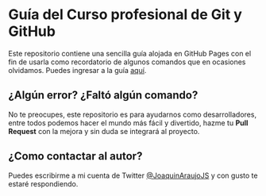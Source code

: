 # Guía del Curso profesional de Git y GitHub

Este repositorio contiene una sencilla guía alojada en GitHub Pages con el fin de usarla como recordatorio de algunos comandos que en ocasiones olvidamos. Puedes ingresar a la guía [aquí](https://joaquinaraujo.github.io/git-github/).

## ¿Algún error? ¿Faltó algún comando?

No te preocupes, este repositorio es para ayudarnos como desarrolladores, entre todos podemos hacer el mundo más fácil y divertido, hazme tu **Pull Request** con la mejora y sin duda se integrará al proyecto.

## ¿Como contactar al autor?

Puedes escribirme a mi cuenta de Twitter [@JoaquinAraujoJS](https://twitter.com/JoaquinAraujoJS) y con gusto te estaré respondiendo.